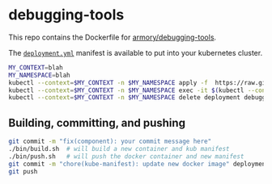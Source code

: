 # debugging-tools

This repo contains the Dockerfile for [armory/debugging-tools](https://cloud.docker.com/u/armory/repository/docker/armory/debugging-tools).

The [`deployment.yml`](https://github.com/armory/docker-debugging-tools/blob/master/kube-pod.yml) manifest is available to put into your kubernetes cluster.
```bash
MY_CONTEXT=blah
MY_NAMESPACE=blah
kubectl --context=$MY_CONTEXT -n $MY_NAMESPACE apply -f  https://raw.githubusercontent.com/armory/docker-debugging-tools/master/deployment.yml
kubectl --context=$MY_CONTEXT -n $MY_NAMESPACE exec -it $(kubectl --context=$MY_CONTEXT -n $MY_NAMESPACE get pod -l app=debugging-tools --output=jsonpath={.items..metadata.name}) bash
kubectl --context=$MY_CONTEXT -n $MY_NAMESPACE delete deployment debugging-tools
```

## Building, committing, and pushing
```bash
git commit -m "fix(component): your commit message here"
./bin/build.sh  # will build a new container and kub manifest
./bin/push.sh   # will push the docker container and new manifest
git commit -m "chore(kube-manifest): update new docker image" deployment.yml
git push
```
